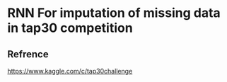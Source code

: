 # RNN For imputation of missing data in tap30 competition

## Refrence 
https://www.kaggle.com/c/tap30challenge
